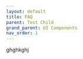 ```yaml
---
layout: default
title: FAQ
parent: Test Child
grand_parent: UI Components
nav_order: 1
---
```


ghghkghj